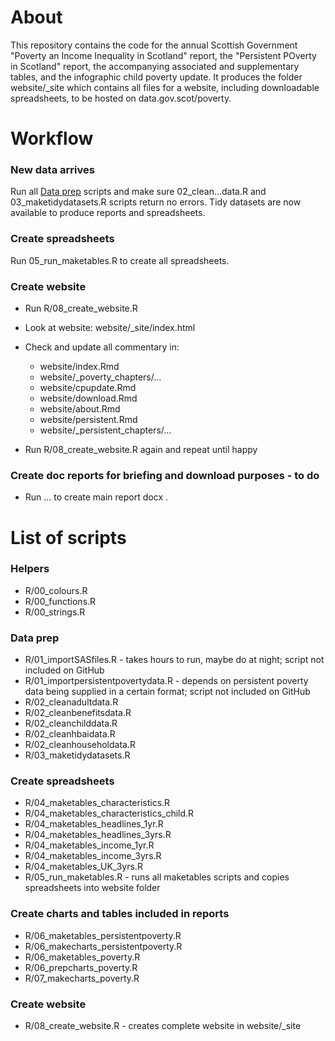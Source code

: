 # About

This repository contains the code for the annual Scottish Government "Poverty an Income Inequality in Scotland" report, the "Persistent POverty in Scotland" report, the accompanying associated and supplementary tables, and the infographic child poverty update. It produces the folder website/\_site which contains all files for a website, including downloadable spreadsheets, to be hosted on data.gov.scot/poverty.

# Workflow

### New data arrives

Run all [Data prep](#dataprep) scripts and make sure 02_clean...data.R and 03_maketidydatasets.R scripts return no errors. Tidy datasets are now available to produce reports and spreadsheets.

### Create spreadsheets

Run 05_run_maketables.R to create all spreadsheets.

### Create website

* Run R/08_create_website.R
* Look at website: website/\_site/index.html
* Check and update all commentary in:

  * website/index.Rmd
  * website/\_poverty_chapters/...
  * website/cpupdate.Rmd
  * website/download.Rmd
  * website/about.Rmd
  * website/persistent.Rmd
  * website/\_persistent_chapters/...

* Run R/08_create_website.R again and repeat until happy

### Create doc reports for briefing and download purposes - to do

* Run ... to create main report docx .


# List of scripts

### Helpers

* R/00_colours.R
* R/00_functions.R
* R/00_strings.R

### Data prep<a name="dataprep"></a>

* R/01_importSASfiles.R - takes hours to run, maybe do at night; script not included on GitHub
* R/01_importpersistentpovertydata.R - depends on persistent poverty data being supplied in a certain format; script not included on GitHub
* R/02_cleanadultdata.R
* R/02_cleanbenefitsdata.R
* R/02_cleanchilddata.R
* R/02_cleanhbaidata.R
* R/02_cleanhouseholdata.R
* R/03_maketidydatasets.R

### Create spreadsheets

* R/04_maketables_characteristics.R
* R/04_maketables_characteristics_child.R
* R/04_maketables_headlines_1yr.R
* R/04_maketables_headlines_3yrs.R
* R/04_maketables_income_1yr.R
* R/04_maketables_income_3yrs.R
* R/04_maketables_UK_3yrs.R
* R/05_run_maketables.R - runs all maketables scripts and copies spreadsheets into website folder

### Create charts and tables included in reports

* R/06_maketables_persistentpoverty.R
* R/06_makecharts_persistentpoverty.R
* R/06_maketables_poverty.R
* R/06_prepcharts_poverty.R
* R/07_makecharts_poverty.R

### Create website

* R/08_create_website.R - creates complete website in website/\_site
